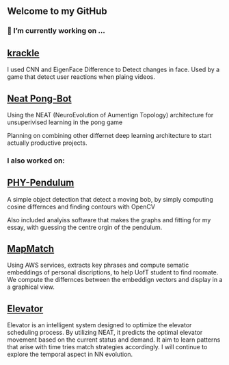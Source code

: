 ## Welcome to my GitHub

### 🔭 I’m currently working on ...
## [krackle](https://github.com/Epic-Eric/New-Hacks/)
I used CNN and EigenFace Difference to Detect changes in face. 
Used by a game that detect user reactions when plaing videos. 

## [Neat Pong-Bot](https://github.com/HaysonC/NEAT-PongBot/)
Using the NEAT (NeuroEvolution of Aumentign Topology) architecture for unsuperivised learning in
the pong game

Planning on combining other differnet deep learning architecture to start actually productive projects.

### I also worked on:
## [PHY-Pendulum](https://github.com/HaysonC/PHY180-Pendulum)
A simple object detection that detect a moving bob, by simply computing cosine differnces and finding 
contours with OpenCV

Also included analyiss software that makes the graphs and fitting for my essay, with guessing 
the centre orgin of the pendulum.

## [MapMatch](https://github.com/Epic-Eric/AWSHacks)
Using AWS services, extracts key phrases and compute sematic embeddings of personal discriptions, to
help UofT student to find roomate. We compute the differnces between the embeddign vectors and display in a 
a graphical view.

## [Elevator](https://github.com/HaysonC/elevator)
Elevator is an intelligent system designed to optimize the elevator scheduling process. By utilizing NEAT, it predicts the optimal elevator movement based on the current status and demand. It aim to learn patterns that arise with time tries match strategies accordingly. I will continue to explore the temporal aspect in NN evolution. 


<!--
**HaysonC/HaysonC** is a ✨ _special_ ✨ repository because its `README.md` (this file) appears on your GitHub profile.

Here are some ideas to get you started:

- 
- 🌱 I’m currently learning ...
- 👯 I’m looking to collaborate on ...
- 🤔 I’m looking for help with ...
- 💬 Ask me about ...
- 📫 How to reach me: ...
- 😄 Pronouns: ...
- ⚡ Fun fact: ...
-->
